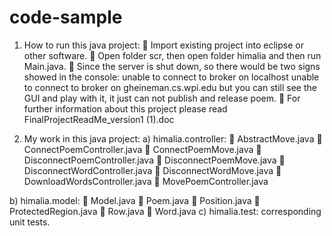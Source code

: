 # code-sample

1.  How to run this java project:
	Import existing project into eclipse or other software.
	Open folder scr, then open folder himalia and then run Main.java.
	Since the server is shut down, so there would be two signs showed in the console:
unable to connect to broker on localhost
unable to connect to broker on gheineman.cs.wpi.edu
but you can still see the GUI and play with it, it just can not publish and release poem.
	For further information about this project please read FinalProjectReadMe_version1 (1).doc

2.  My work in this java project:
a)	himalia.controller:
	AbstractMove.java
	ConnectPoemController.java
	ConnectPoemMove.java
	DisconnectPoemController.java
	DisconnectPoemMove.java
	DisconnectWordController.java
	DisconnectWordMove.java
	DownloadWordsController.java
	MovePoemController.java

b)	himalia.model:
	Model.java
	Poem.java
	Position.java
	ProtectedRegion.java
	Row.java
	Word.java
c)	himalia.test:  corresponding unit tests.


 
